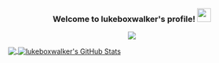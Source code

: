 <h3 align="center">
  Welcome to lukeboxwalker's profile!
  <img src="https://media.giphy.com/media/hvRJCLFzcasrR4ia7z/giphy.gif" width="28">
</h3>

<!-- Typing SVG by DenverCoder1 - https://github.com/DenverCoder1/readme-typing-svg -->
<p align="center">
  <img src="https://readme-typing-svg.herokuapp.com?color=%232BBC8A&center=true&vCenter=true&lines=Computer+sicene+student;Always+learning+new+things;5%2B+years+of+coding+experience">
</p>

<a href="https://github.com/lukeboxwalker/lukeboxwalker">
  <img align="center" src="https://github-readme-stats.vercel.app/api/top-langs/?username=lukeboxwalker&hide=css,html,tex&title_color=ffffff&text_color=c9cacc&icon_color=2bbc8a&bg_color=1d1f21&langs_count=3" />
</a>
<a href="https://github.com/lukeboxwalker/lukeboxwalker">
  <img align="center" src="https://github-readme-stats.vercel.app/api?username=lukeboxwalker&show_icons=true&line_height=27&count_private=true&title_color=ffffff&text_color=c9cacc&icon_color=2bbc8a&bg_color=1d1f21" alt="lukeboxwalker's GitHub Stats" />
</a>

